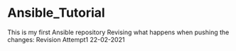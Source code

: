 # Ansible_Tutorial


This is my first Ansible repository
Revising what happens when pushing the changes: Revision Attempt1 22-02-2021
